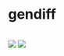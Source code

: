 <h1>gendiff</h1> 
<br>
<a href="https://github.com/molych/php-project-lvl2/actions"><img src="https://github.com/molych/php-project-lvl2/workflows/PHP-CI/badge.svg"></a>
<a href="https://codeclimate.com/github/molych/php-project-lvl2"><img src="https://api.codeclimate.com/v1/badges/a99a88d28ad37a79dbf6/maintainability" /></a><br>